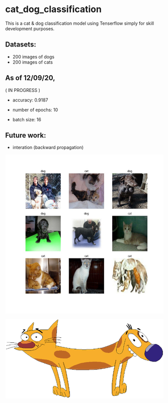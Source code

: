 # cat_dog_classification

This is a cat & dog classification model using Tenserflow simply for skill development purposes.

## Datasets: 
- 200 images of dogs
- 200 images of cats

## As of 12/09/20, 

( IN PROGRESS ) 
- accuracy: 0.9187

- number of epochs: 10
- batch size: 16

## Future work: 
- interation (backward propagation) 

![ninegrid](/img/nine.jpg)


![catdog](/img/catdog.png)

